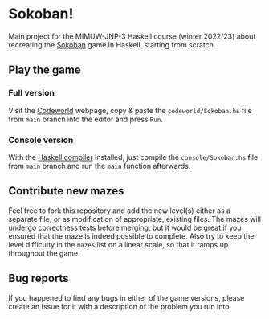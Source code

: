 # Sokoban!
Main project for the MIMUW-JNP-3 Haskell course (winter 2022/23) about recreating the [Sokoban](https://en.wikipedia.org/wiki/Sokoban) game in Haskell, starting from scratch.

## Play the game

### Full version
Visit the [Codeworld](https://code.world/haskell#) webpage, copy & paste the `codeworld/Sokoban.hs` file from `main` branch into the editor and press `Run`.

### Console version
With the [Haskell compiler](https://www.haskell.org/ghcup/) installed, just compile the `console/Sokoban.hs` file from `main` branch and run the `main` function afterwards.

## Contribute new mazes
Feel free to fork this repository and add the new level(s) either as a separate file, or as modification of appropriate, existing files. The mazes will undergo correctness tests before merging, but it would be great if you ensured that the maze is indeed possible to complete. Also try to keep the level difficulty in the `mazes` list on a linear scale, so that it ramps up throughout the game.

## Bug reports
If you happened to find any bugs in either of the game versions, please create an Issue for it with a description of the problem you run into.
